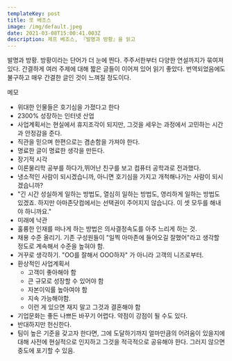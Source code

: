 ```yaml
---
templateKey: post
title: 또 베조스
image: /img/default.jpeg
date: 2021-03-08T15:00:41.003Z
description: 제프 베조스, 『발명과 방황』을 읽고
---
```


발명과 방황. 방황이라는 단어가 더 눈에 띈다. 주주서한부터 다양한 연설까지가 묶여져 있다.  간결하게 여러 주제에 대해 짧은 글들이 이어져 있어 읽기 좋았다. 번역되었음에도 불구하고 매우 간결한 글인 것이 느껴질 정도이다. 

메모
- 위대한 인물들은 호기심을 가졌다고 한다
- 2300% 성장하는 인터넷 산업
- 사업계획서는 현실에서 휴지조각이 되지만, 그것을 세우는 과정에서 고민하는 시간과 안정감을 준다.
- 직관을 믿으며 한편으로는 겸손함을 가져야 한다.
- 명료한 글이 명료한 생각을 만든다.
- 장기적 시각
- 이론물리학 공부를 하다가,뛰어난 친구를 보고 컴퓨터 공학과로 전과했다.
- 냉소적인 사람이 되시겠습니까, 아니면 호기심을 가지고 개척해나가는 사람이 되시겠습니까?
- "긴 시간 성실하게 일하는 방법도, 열심히 일하는 방법도, 영리하게 일하는 방법도 있겠죠. 하지만 아마존닷컴에서는 선택권이 주어지지 않습니다. 이 셋 모두를 해내야 하니까요."
- 미래에 낙관
- 훌륭한 인재를 떠나게 하는 방법은 의사결정속도를 아주 느리게 하는 것.
- 채용 수준 올리기. 기존 구성원들이 "일찍 아마존에 들어오길 잘했어"라고 생각할 정도로 계속해서 수준을 높혀야 함.
- 거꾸로 생각하기. "OO를 잘해서 OOO하자" 가 아니라  고객의 니즈로부터.
- 환상적인 사업계획서
    - 고객이 좋아해야 함
    - 큰 규모로 성장할 수 있어야 함
    - 자본이익률 높아여야 함
    - 지속 가능해야함.
    - 이런 게 있으면 재지 말고 그것과 결혼해야 함
- 기업문화는 좋든 나쁘든 바꾸기 어렵다. 약점이 강점이 될 수도 있다.
- 반대하지만 헌신한다.
- 팀이 높은 기준을 갖고자 한다면, 그에 도달하기까지 얼마만큼의 어려움이 있을지에 대해 사전에 현실적으로 인지하고 그것을 적극적으로 공유해야 한다. 그러지 않으면 중도에 포기할 수 있음.
